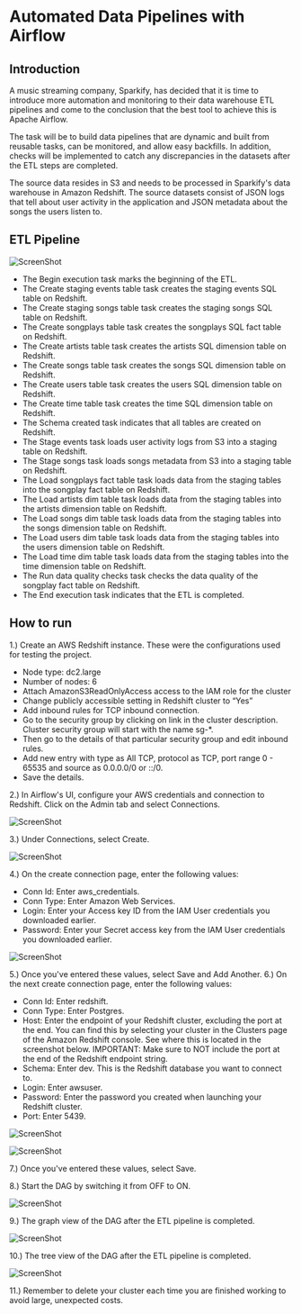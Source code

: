 # Automated Data Pipelines with Airflow

## Introduction
A music streaming company, Sparkify, has decided that it is time to introduce more automation and monitoring to their data warehouse ETL pipelines and come to the conclusion that the best tool to achieve this is Apache Airflow.

The task will be to build data pipelines that are dynamic and built from reusable tasks, can be monitored, and allow easy backfills. In addition, checks will be implemented to catch any discrepancies in the datasets after the ETL steps are completed.

The source data resides in S3 and needs to be processed in Sparkify's data warehouse in Amazon Redshift. The source datasets consist of JSON logs that tell about user activity in the application and JSON metadata about the songs the users listen to.



## ETL Pipeline

![ScreenShot](https://github.com/ThomasWeikert/Data_Engineering_with_AWS/blob/main/04_AutomateDatapipelinesWithAirflow/images/airflow-dag-2.png)

- The Begin execution task marks the beginning of the ETL.
- The Create staging events table task creates the staging events SQL table on Redshift.
- The Create staging songs table task creates the staging songs SQL table on Redshift.
- The Create songplays table task creates the songplays SQL fact table on Redshift.
- The Create artists table task creates the artists SQL dimension table on Redshift.
- The Create songs table task creates the songs SQL dimension table on Redshift.
- The Create users table task creates the users SQL dimension table on Redshift.
- The Create time table task creates the time SQL dimension table on Redshift.
- The Schema created task indicates that all tables are created on Redshift.
- The Stage events task loads user activity logs from S3 into a staging table on Redshift.
- The Stage songs task loads songs metadata from S3 into a staging table on Redshift.
- The Load songplays fact table task loads data from the staging tables into the songplay fact table on Redshift.
- The Load artists dim table task loads data from the staging tables into the artists dimension table on Redshift.
- The Load songs dim table task loads data from the staging tables into the songs dimension table on Redshift.
- The Load users dim table task loads data from the staging tables into the users dimension table on Redshift.
- The Load time dim table task loads data from the staging tables into the time dimension table on Redshift.
- The Run data quality checks task checks the data quality of the songplay fact table on Redshift.
- The End execution task indicates that the ETL is completed.


## How to run
1.) Create an AWS Redshift instance. These were the configurations used for testing the project.

- Node type: dc2.large
- Number of nodes: 6
- Attach AmazonS3ReadOnlyAccess access to the IAM role for the cluster
- Change publicly accessible setting in Redshift cluster to “Yes”
- Add inbound rules for TCP inbound connection.
- Go to the security group by clicking on link in the cluster description. Cluster security group will start with the name sg-*.
- Then go to the details of that particular security group and edit inbound rules.
- Add new entry with type as All TCP, protocol as TCP, port range 0 - 65535 and source as 0.0.0.0/0 or ::/0.
- Save the details.

2.) In Airflow's UI, configure your AWS credentials and connection to Redshift. Click on the Admin tab and select Connections.

![ScreenShot](https://github.com/ThomasWeikert/Data_Engineering_with_AWS/blob/main/04_AutomateDatapipelinesWithAirflow/images/create-connection.png)


3.) Under Connections, select Create.

![ScreenShot](https://github.com/ThomasWeikert/Data_Engineering_with_AWS/blob/main/04_AutomateDatapipelinesWithAirflow/images/create-connection.png)

4.) On the create connection page, enter the following values:
- Conn Id: Enter aws_credentials.
- Conn Type: Enter Amazon Web Services.
- Login: Enter your Access key ID from the IAM User credentials you downloaded earlier.
- Password: Enter your Secret access key from the IAM User credentials you downloaded earlier.

![ScreenShot](https://github.com/ThomasWeikert/Data_Engineering_with_AWS/blob/main/04_AutomateDatapipelinesWithAirflow/images/connection-redshift.png)

5.) Once you've entered these values, select Save and Add Another.
6.) On the next create connection page, enter the following values:
- Conn Id: Enter redshift.
- Conn Type: Enter Postgres.
- Host: Enter the endpoint of your Redshift cluster, excluding the port at the end. You can find this by selecting your cluster in the Clusters page of the Amazon Redshift console. See where this is located in the screenshot below. IMPORTANT: Make sure to NOT include the port at the end of the Redshift endpoint string.
- Schema: Enter dev. This is the Redshift database you want to connect to.
- Login: Enter awsuser.
- Password: Enter the password you created when launching your Redshift cluster.
- Port: Enter 5439.

![ScreenShot](https://github.com/ThomasWeikert/Data_Engineering_with_AWS/blob/main/04_AutomateDatapipelinesWithAirflow/images/cluster-details.png)

![ScreenShot](https://github.com/ThomasWeikert/Data_Engineering_with_AWS/blob/main/04_AutomateDatapipelinesWithAirflow/images/connection-redshift.png)

7.) Once you've entered these values, select Save.

8.) Start the DAG by switching it from OFF to ON.

![ScreenShot](https://github.com/ThomasWeikert/Data_Engineering_with_AWS/blob/main/04_AutomateDatapipelinesWithAirflow/images/start_dag.png)

9.) The graph view of the DAG after the ETL pipeline is completed.

![ScreenShot](https://github.com/ThomasWeikert/Data_Engineering_with_AWS/blob/main/04_AutomateDatapipelinesWithAirflow/images/airflow-dag-2.png)

10.) The tree view of the DAG after the ETL pipeline is completed.

![ScreenShot](https://github.com/ThomasWeikert/Data_Engineering_with_AWS/blob/main/04_AutomateDatapipelinesWithAirflow/images/airflow-tree-view.png)

11.) Remember to delete your cluster each time you are finished working to avoid large, unexpected costs.
